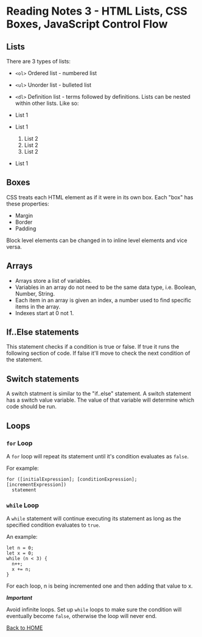 # Reading Notes 3 - HTML Lists, CSS Boxes, JavaScript Control Flow

## Lists
There are 3 types of lists:
- `<ol>` Ordered list - numbered list
- `<ul>` Unorder list - bulleted list
- `<dl>` Definition list - terms followed by definitions.
Lists can be nested within other lists. Like so:

- List 1
- List 1
  1. List 2
  2. List 2
  3. List 2
- List 1

## Boxes
CSS treats each HTML element as if it were in its own box.
Each "box" has these properties:
- Margin
- Border
- Padding

Block level elements can be changed in to inline level elements and vice versa.

## Arrays
- Arrays store a list of variables.
- Variables in an array do not need to be the same data type, i.e. Boolean, Number, String.
- Each item in an array is given an index, a number used to find specific items in the array.
- Indexes start at 0 not 1.

## If..Else statements
This statement checks if a condition is true or false. If true it runs the following section of code. If false it'll move to check the next condition of the statement.

## Switch statements
A switch statment is similar to the "if..else" statement. A switch statement has a switch value variable. The value of that variable will determine which code should be run.

## Loops

### `for` Loop

A `for` loop will repeat its statement until it's condition evaluates as `false`.

For example:

```
for ([initialExpression]; [conditionExpression]; [incrementExpression])
  statement
```

### `while` Loop

A `while` statement will continue executing its statement as long as the specified condition evaluates to `true`.

An example:

```
let n = 0;
let x = 0;
while (n < 3) {
  n++;
  x += n;
}
```

For each loop, n is being incremented one and then adding that value to x.

***Important***

Avoid infinite loops. Set up `while` loops to make sure the condition will eventually become `false`, otherwise the loop will never end.

[Back to HOME](../README.md)